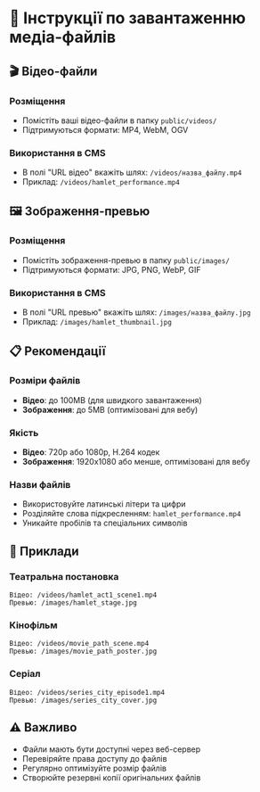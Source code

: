 # 📁 Інструкції по завантаженню медіа-файлів

## 🎬 Відео-файли

### Розміщення
- Помістіть ваші відео-файли в папку `public/videos/`
- Підтримуються формати: MP4, WebM, OGV

### Використання в CMS
- В полі "URL відео" вкажіть шлях: `/videos/назва_файлу.mp4`
- Приклад: `/videos/hamlet_performance.mp4`

## 🖼️ Зображення-превью

### Розміщення
- Помістіть зображення-превью в папку `public/images/`
- Підтримуються формати: JPG, PNG, WebP, GIF

### Використання в CMS
- В полі "URL превью" вкажіть шлях: `/images/назва_файлу.jpg`
- Приклад: `/images/hamlet_thumbnail.jpg`

## 📋 Рекомендації

### Розміри файлів
- **Відео**: до 100MB (для швидкого завантаження)
- **Зображення**: до 5MB (оптимізовані для вебу)

### Якість
- **Відео**: 720p або 1080p, H.264 кодек
- **Зображення**: 1920x1080 або менше, оптимізовані для вебу

### Назви файлів
- Використовуйте латинські літери та цифри
- Розділяйте слова підкресленням: `hamlet_performance.mp4`
- Уникайте пробілів та спеціальних символів

## 🔧 Приклади

### Театральна постановка
```
Відео: /videos/hamlet_act1_scene1.mp4
Превью: /images/hamlet_stage.jpg
```

### Кінофільм
```
Відео: /videos/movie_path_scene.mp4
Превью: /images/movie_path_poster.jpg
```

### Серіал
```
Відео: /videos/series_city_episode1.mp4
Превью: /images/series_city_cover.jpg
```

## ⚠️ Важливо

- Файли мають бути доступні через веб-сервер
- Перевіряйте права доступу до файлів
- Регулярно оптимізуйте розмір файлів
- Створюйте резервні копії оригінальних файлів
